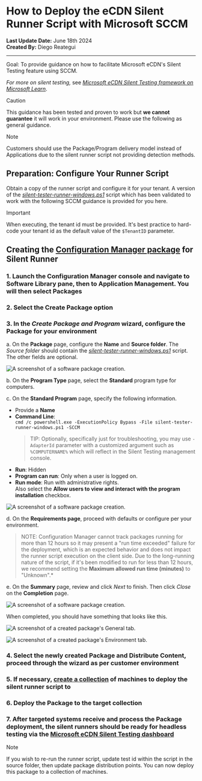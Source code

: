 # How to Deploy the eCDN Silent Runner Script with Microsoft SCCM

__Last Update Date:__ June 18th 2024  
__Created By:__ Diego Reategui  

***

Goal: To provide guidance on how to facilitate Microsoft eCDN's Silent Testing feature using SCCM.

*For more on silent testing,* see [*Microsoft eCDN Silent Testing framework on Microsoft Learn*](https://learn.microsoft.com/ecdn/technical-documentation/silent-testing-framework#appendix-b-integrating-runners-using-headless-browser).

> [!CAUTION]
> This guidance has been tested and proven to work but __we cannot guarantee__ it will work in your environment. Please use the following as general guidance.

> [!NOTE]
> Customers should use the Package/Program delivery model instead of Applications due to the silent runner script not providing detection methods.

## Preparation: Configure Your Runner Script

Obtain a copy of the runner script and configure it for your tenant.  A version of the [*silent-tester-runner-windows.ps1*](./silent-tester-runner-windows.ps1) script which has been validated to work with the following SCCM guidance is provided for you here.

> [!IMPORTANT]
> When executing, the tenant id must be provided.  It's best practice to hard-code your tenant id as the default value of the `$TenantID` parameter.

## Creating the [Configuration Manager package](https://learn.microsoft.com/mem/configmgr/apps/deploy-use/packages-and-programs) for Silent Runner

### 1. Launch the Configuration Manager console and navigate to __Software Library__ pane, then to __Application Management__. You will then select __Packages__

### 2. Select the __Create Package__ option

### 3. In the *Create Package and Program* wizard, configure the Package for your environment

a.  On the __Package__ page, configure the __Name__ and __Source folder__. The *Source folder* should contain the [*silent-tester-runner-windows.ps1*](./silent-tester-runner-windows.ps1) script. The other fields are optional.

![A screenshot of a software package creation.](./media/package_wizard_-_1_start.png)

b.  On the __Program Type__ page, select the __Standard__ program type for computers.

c.  On the __Standard Program__ page, specify the following information.

- Provide a __Name__
- __Command Line__:\
    `cmd /c powershell.exe -ExecutionPolicy Bypass -File silent-tester-runner-windows.ps1 -SCCM`
    > TIP: Optionally, specifically just for troubleshooting, you may use `-AdapterId` parameter with a customized argument such as `%COMPUTERNAME%` which will reflect in the Silent Testing management console.
- __Run__: Hidden
- __Program can run__: Only when a user is logged on.
- __Run mode__: Run with administrative rights.\
       Also select the __Allow users to view and interact with the program installation__ checkbox.

![A screenshot of a software package creation.](./media/package_wizard_-_2_standard_program.png)

d.  On the __Requirements page__, proceed with defaults or configure per your environment.

> NOTE: Configuration Manager cannot track packages running for more than 12 hours so it may present a "run time exceeded" failure for the deployment, which is an expected behavior and does not impact the runner script execution on the client side. Due to the long-running nature of the script, if it's been modified to run for less than 12 hours, we recommend setting the __Maximum allowed run time (minutes)__ to "Unknown".*

e.  On the __Summary__ page, review and click *Next* to finish. Then click *Close* on the __Completion__ page.

![A screenshot of a software package creation.](./media/package_wizard_-_3_summary.png)

When completed, you should have something that looks like this.

![A screenshot of a created package's General tab.](./media/completed_package_general.png)

![A screenshot of a created package's Environment tab.](./media/completed_package_environment.png)

### 4. Select the newly created Package and Distribute Content, proceed through the wizard as per customer environment

### 5. If necessary, [create a collection](https://learn.microsoft.com/mem/configmgr/core/clients/manage/collections/create-collections) of machines to deploy the silent runner script to

### 6. Deploy the Package to the target collection

### 7. After targeted systems receive and process the Package deployment, the silent runners should be ready for headless testing via the [Microsoft eCDN Silent Testing dashboard](https://aka.ms/ecdn/admin/silent-tester)

> [!NOTE]
> If you wish to re-run the runner script, update test id within the script in the source folder, then update package distribution points. You can now deploy this package to a collection of machines.
